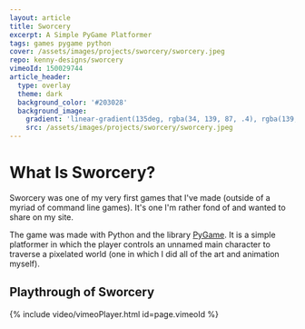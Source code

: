 ```yaml
---
layout: article
title: Sworcery
excerpt: A Simple PyGame Platformer
tags: games pygame python
cover: /assets/images/projects/sworcery/sworcery.jpeg
repo: kenny-designs/sworcery
vimeoId: 150029744
article_header:
  type: overlay
  theme: dark
  background_color: '#203028'
  background_image:
    gradient: 'linear-gradient(135deg, rgba(34, 139, 87, .4), rgba(139, 34, 139, .4))'
    src: /assets/images/projects/sworcery/sworcery.jpeg
---
```


# What Is Sworcery?
Sworcery was one of my very first games that I've made (outside of a myriad of command line games). It's one I'm rather fond of and wanted to share on my site.

The game was made with Python and the library [PyGame](https://www.pygame.org/news). It is a simple platformer in which the player controls an unnamed main character to traverse a pixelated world (one in which I did all of the art and animation myself).

## Playthrough of Sworcery
{% include video/vimeoPlayer.html id=page.vimeoId %}